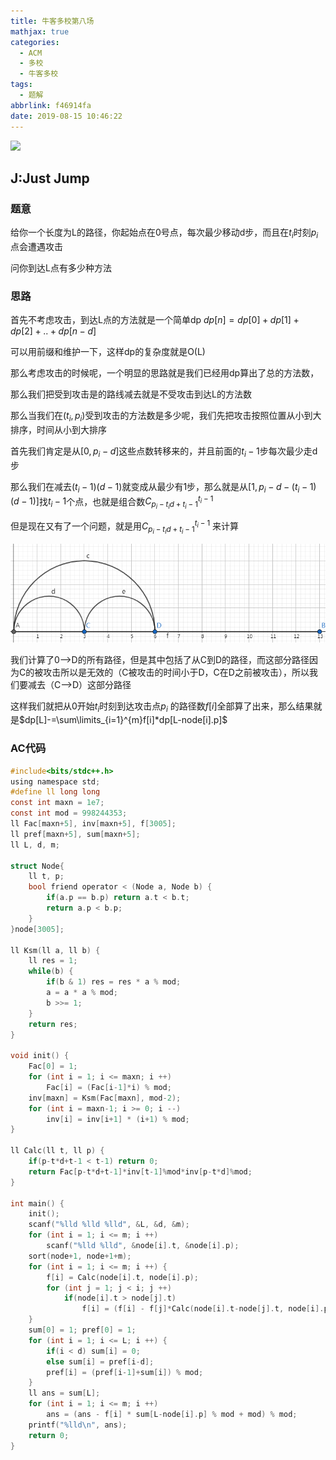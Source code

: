 ```yaml
---
title: 牛客多校第八场
mathjax: true
categories:
  - ACM
  - 多校
  - 牛客多校
tags:
  - 题解
abbrlink: f46914fa
date: 2019-08-15 10:46:22
---
```


![](https://wx2.sinaimg.cn/small/0083TyOJly1gblus13skqj31hc0u07wi.jpg)

<!-- less -->

## J:Just Jump

### 题意

给你一个长度为L的路径，你起始点在0号点，每次最少移动d步，而且在$t_i$时刻$p_i$点会遭遇攻击

问你到达L点有多少种方法

### 思路

首先不考虑攻击，到达L点的方法就是一个简单dp  $dp[n]=dp[0]+dp[1]+dp[2]+..+dp[n-d]$

可以用前缀和维护一下，这样dp的复杂度就是O(L)

那么考虑攻击的时候呢，一个明显的思路就是我们已经用dp算出了总的方法数，

那么我们把受到攻击是的路线减去就是不受攻击到达L的方法数

那么当我们在$(t_i,p_i)$受到攻击的方法数是多少呢，我们先把攻击按照位置从小到大排序，时间从小到大排序

首先我们肯定是从$[0,p_i-d]$这些点数转移来的，并且前面的$t_i-1$步每次最少走d步

那么我们在减去$(t_i-1)(d-1)$就变成从最少有1步，那么就是从$[1,p_i-d-(t_i-1)(d-1)]$找$t_i-1$个点，也就是组合数$C_{p_i-t_id+t_i-1}^{t_i-1}$ 

但是现在又有了一个问题，就是用$C_{p_i-t_id+t_i-1}^{t_i-1}$ 来计算

![img1](牛客多校第八场/img1.png)

我们计算了0-->D的所有路径，但是其中包括了从C到D的路径，而这部分路径因为C的被攻击所以是无效的（C被攻击的时间小于D，C在D之前被攻击），所以我们要减去（C-->D）这部分路径

这样我们就把从0开始$t_i$时刻到达攻击点$p_i$ 的路径数$f[i]$全部算了出来，那么结果就是$dp[L]-=\sum\limits_{i=1}^{m}f[i]*dp[L-node[i].p]$

### AC代码

```c
#include<bits/stdc++.h>
using namespace std;
#define ll long long
const int maxn = 1e7;
const int mod = 998244353;
ll Fac[maxn+5], inv[maxn+5], f[3005];
ll pref[maxn+5], sum[maxn+5];
ll L, d, m;

struct Node{
    ll t, p;
    bool friend operator < (Node a, Node b) {
        if(a.p == b.p) return a.t < b.t;
        return a.p < b.p;
    }
}node[3005];

ll Ksm(ll a, ll b) {
    ll res = 1;
    while(b) {
        if(b & 1) res = res * a % mod;
        a = a * a % mod;
        b >>= 1;
    }
    return res;
}

void init() {
    Fac[0] = 1;
    for (int i = 1; i <= maxn; i ++)
        Fac[i] = (Fac[i-1]*i) % mod;
    inv[maxn] = Ksm(Fac[maxn], mod-2);
    for (int i = maxn-1; i >= 0; i --)
        inv[i] = inv[i+1] * (i+1) % mod;
}

ll Calc(ll t, ll p) {
    if(p-t*d+t-1 < t-1) return 0;
    return Fac[p-t*d+t-1]*inv[t-1]%mod*inv[p-t*d]%mod;
}

int main() {
    init();
    scanf("%lld %lld %lld", &L, &d, &m); 
    for (int i = 1; i <= m; i ++) 
        scanf("%lld %lld", &node[i].t, &node[i].p);
    sort(node+1, node+1+m);
    for (int i = 1; i <= m; i ++) {
        f[i] = Calc(node[i].t, node[i].p);
        for (int j = 1; j < i; j ++) 
            if(node[i].t > node[j].t) 
                f[i] = (f[i] - f[j]*Calc(node[i].t-node[j].t, node[i].p-node[j].p)%mod + mod) % mod;
    }
    sum[0] = 1; pref[0] = 1;
    for (int i = 1; i <= L; i ++) {
        if(i < d) sum[i] = 0;
        else sum[i] = pref[i-d];
        pref[i] = (pref[i-1]+sum[i]) % mod;
    }
    ll ans = sum[L];
    for (int i = 1; i <= m; i ++) 
        ans = (ans - f[i] * sum[L-node[i].p] % mod + mod) % mod;
    printf("%lld\n", ans);
    return 0;
}
```





